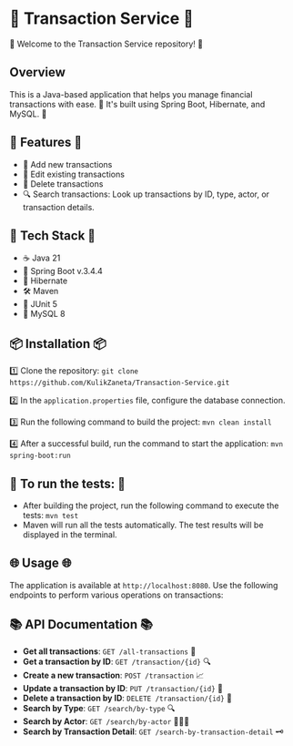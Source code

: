 # 🚀 Transaction Service 🚀

👋 Welcome to the Transaction Service repository! 🤗

**Overview**
------------
This is a Java-based application that helps you manage financial transactions with ease. 💸 It's built using Spring Boot, Hibernate, and MySQL. 🚀

## 🎉 Features 🎉

* 💸 Add new transactions
* 📝 Edit existing transactions
* 🚫 Delete transactions 
* 🔍 Search transactions: Look up transactions by ID, type, actor, or transaction details.

## 🤖 Tech Stack 🤖

* ☕ Java 21 
* 🌱 Spring Boot v.3.4.4
* 🐍  Hibernate
* 🛠️ Maven
* 🧪 JUnit 5
* 🐬 MySQL 8

## 📦 Installation 📦

1️⃣ Clone the repository: `git clone https://github.com/KulikZaneta/Transaction-Service.git`

2️⃣ In the `application.properties` file, configure the database connection.

3️⃣ Run the following command to build the project:
`mvn clean install`

4️⃣ After a successful build, run the command to start the application:
`mvn spring-boot:run`

## 🧪  To run the tests: 🧪 
- After building the project, run the following command to execute the tests: `mvn test`
- Maven will run all the tests automatically. The test results will be displayed in the terminal.

## 🌐 Usage 🌐

The application is available at `http://localhost:8080`. Use the following endpoints to perform various operations on transactions:

## 📚 API Documentation 📚

* **Get all transactions**: `GET /all-transactions` 📝
* **Get a transaction by ID**: `GET /transaction/{id}` 🔍
* **Create a new transaction**: `POST /transaction` 📈
* **Update a transaction by ID**: `PUT /transaction/{id}` 📝
* **Delete a transaction by ID**: `DELETE /transaction/{id}` 🚫
* **Search by Type**: `GET /search/by-type` 🔍
* **Search by Actor**: `GET /search/by-actor` 🧑‍🤝‍🧑
* **Search by Transaction Detail**: `GET /search-by-transaction-detail` 🗝️

